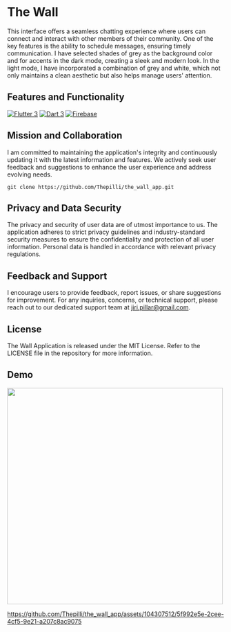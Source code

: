 # The Wall

This interface offers a seamless chatting experience where users can connect and interact with other members of their community. One of the key features is the ability to schedule messages, ensuring timely communication. I have selected shades of grey as the background color and for accents in the dark mode, creating a sleek and modern look. In the light mode, I have incorporated a combination of grey and white, which not only maintains a clean aesthetic but also helps manage users' attention.

## Features and Functionality

[![Flutter 3](https://img.shields.io/badge/Flutter-3.10-02569b.svg?style=flat-square&logo=flutter&logoColor=13b9fd)](https://flutter.dev/)
[![Dart 3](https://img.shields.io/badge/Dart-3.0-0175c2.svg?style=flat-square&logo=dart&logoColor=13b9fd)](https://dart.dev/)
[![Firebase](https://img.shields.io/badge/Firebase--ffcc30.svg?style=flat-square&logo=firebase)](https://firebase.google.com/)

## Mission and Collaboration

I am committed to maintaining the application's integrity and continuously updating it with the latest information and features. We actively seek user feedback and suggestions to enhance the user experience and address evolving needs.

```
git clone https://github.com/Thepilli/the_wall_app.git
```

## Privacy and Data Security

The privacy and security of user data are of utmost importance to us. The application adheres to strict privacy guidelines and industry-standard security measures to ensure the confidentiality and protection of all user information. Personal data is handled in accordance with relevant privacy regulations.

## Feedback and Support

I encourage users to provide feedback, report issues, or share suggestions for improvement. For any inquiries, concerns, or technical support, please reach out to our dedicated support team at jiri.pillar@gmail.com.

## License

The Wall Application is released under the MIT License. Refer to the LICENSE file in the repository for more information.

## Demo

<img src="https://firebasestorage.googleapis.com/v0/b/my-api-endpoint.appspot.com/o/the_wall.jpg?alt=media&token=27787193-e8a6-485b-833e-72d4b218e385" height="500"  />





https://github.com/Thepilli/the_wall_app/assets/104307512/5f992e5e-2cee-4cf5-9e21-a207c8ac9075

